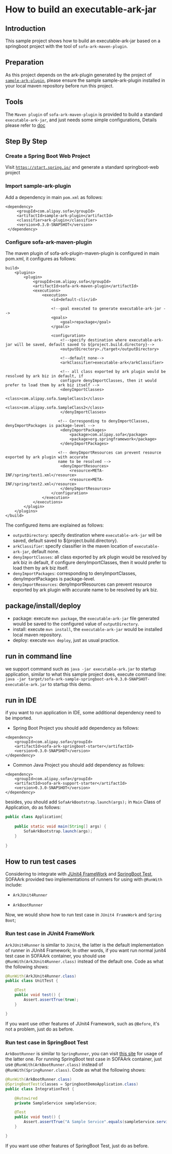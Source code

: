 # How to build an executable-ark-jar
## Introduction
This sample project shows how to build an executable-ark-jar based on 
a springboot project with the tool of `sofa-ark-maven-plugin`.

## Preparation
As this project depends on the ark-plugin generated by the project of 
[`sample-ark-plugin`](../sample-ark-plugin/README_EN.md), please ensure the 
sample sample-ark-plugin installed in your local maven repository before run 
this project.

## Tools
The `Maven plugin` of `sofa-ark-maven-plugin` is provided to build a standard
`executable-ark-jar`, and just needs some simple configurations, Details please
refer to [doc](https://alipay.github.io/sofastack.github.io/docs/build-ark.html)

## Step By Step
### Create a Spring Boot Web Project
Visit [`https://start.spring.io/`](https://start.spring.io/) and generate a standard springboot-web project

### Import sample-ark-plugin
Add a dependency in main `pom.xml` as follows:
```
<dependency>
     <groupId>com.alipay.sofa</groupId>
     <artifactId>sample-ark-plugin</artifactId>
     <classifier>ark-plugin</classifier>
     <version>0.3.0-SNAPSHOT</version>
 </dependency>
```

### Configure sofa-ark-maven-plugin
The maven plugin of sofa-ark-plugin-maven-plugin is configured in main pom.xml, it configures as follows:

```
build>
    <plugins>
        <plugin>
            <groupId>com.alipay.sofa</groupId>
            <artifactId>sofa-ark-maven-plugin</artifactId>
            <executions>
                <execution>
                    <id>default-cli</id>
                    
                    <!--goal executed to generate executable-ark-jar -->
                    <goals>
                        <goal>repackage</goal>
                    </goals>
                    
                    <configuration>
                        <!--specify destination where executable-ark-jar will be saved, default saved to ${project.build.directory}-->
                        <outputDirectory>./target</outputDirectory>
                        
                        <!--default none-->
                        <arkClassifier>executable-ark</arkClassifier>
                        
                        <!-- all class exported by ark plugin would be resolved by ark biz in default, if 
                        configure denyImportClasses, then it would prefer to load them by ark biz itself -->
                        <denyImportClasses>
                            <class>com.alipay.sofa.SampleClass1</class>
                            <class>com.alipay.sofa.SampleClass2</class>
                        </denyImportClasses>
                       
                       <!-- Corresponding to denyImportClasses, denyImportPackages is package-level -->
                        <denyImportPackages>
                            <package>com.alipay.sofa</package>
                            <package>org.springframework</package>
                        </denyImportPackages>
                       
                       <!-- denyImportResources can prevent resource exported by ark plugin with accurate 
                       name to be resolved -->
                        <denyImportResources>
                            <resource>META-INF/spring/test1.xml</resource>
                            <resource>META-INF/spring/test2.xml</resource>
                        </denyImportResources>
                    </configuration>
                </execution>
            </executions>
        </plugin>
    </plugins>
</build>
```

The configured items are explained as follows:
+ `outputDirectory`: specify destination where `executable-ark-jar` will be saved, 
default saved to ${project.build.directory}.
+ `arkClassifier`: specify classifier in the maven location of `executable-ark-jar`, default none.
+ `denyImportClasses`: all class exported by ark plugin would be resolved by ark biz in default, if configure denyImportClasses, then it would prefer to load them by ark biz itself.
+ `denyImportPackages`: corresponding to denyImportClasses, denyImportPackages is package-level.
+ `denyImportResources`: denyImportResources can prevent resource exported by ark plugin with accurate name to be resolved by ark biz.

## package/install/deploy
+ package: execute `mvn package`, the `executable-ark-jar` file generated would be saved to the configured 
value of `outputDirectory`.
+ install: execute `mvn install`, the `executable-ark-jar` would be installed local maven repository.
+ deploy: execute `mvn deploy`, just as usual practice.

## run in command line
we support command such as `java -jar executable-ark.jar` to startup application, similar to what this sample
project does, execute command line: `java -jar target/sofa-ark-sample-springboot-ark-0.3.0-SNAPSHOT-executable-ark.jar`
to startup this demo. 

## run in IDE
if you want to run application in IDE, some additional dependency need to be imported. 

+ Spring Boot Project
you should add dependency as follows:

```
<dependency>
    <groupId>com.alipay.sofa</groupId>
    <artifactId>sofa-ark-springboot-starter</artifactId>
    <version>0.3.0-SNAPSHOT</version>
</dependency>
```
+ Common Java Project
you should add dependency as follows:

```
<dependency>
    <groupId>com.alipay.sofa</groupId>
    <artifactId>sofa-ark-support-starter</artifactId>
    <version>0.3.0-SNAPSHOT</version>
</dependency>
```

besides, you should add `SofaArkBootstrap.launch(args);` in `Main` Class of Application, do as follows:

```java
public class Application{
    
    public static void main(String[] args) { 
        SofaArkBootstrap.launch(args);
    }
    
}
```

## How to run test cases
Considering to integrate with [JUnit4 FrameWork](https://github.com/junit-team/junit4/wiki/getting-started) and [SpringBoot Test](https://docs.spring.io/spring-boot/docs/current/reference/html/boot-features-testing.html), SOFAArk provided two implementations of runners for using with `@RunWith` include:

+ `ArkJUnit4Runner`

+ `ArkBootRunner`

Now, we would show how to run test case in `JUnit4 FrameWork` and `Spring Boot`;

### Run test case in JUnit4 FrameWork
`ArkJUnit4Runner` is similar to `JUnit4`, the latter is the default implementation of runner in JUnit4 Framework; In other words, if you want run normal junit4 test case in SOFAArk container, you should use `@RunWith(ArkJUnit4Runner.class)` instead of the default one. Code as what the following shows:

```java
@RunWith(ArkJUnit4Runner.class)
public class UnitTest {

    @Test
    public void test() {
        Assert.assertTrue(true);
    }

}
```

If you want use other features of JUnit4 Framework, such as `@Before`, it's not a problem, just do as before.

### Run test case in SpringBoot Test
`ArkBootRunner` is similar to `SpringRunner`, you can visit [this site](https://docs.spring.io/spring-boot/docs/current/reference/html/boot-features-testing.html) for usage of the latter one. For running SpringBoot test case in SOFAArk container, just use `@RunWith(ArkBootRunner.class)` instead of `@RunWith(SpringRunner.class)`. Code as what the following shows:

```java
@RunWith(ArkBootRunner.class)
@SpringBootTest(classes = SpringbootDemoApplication.class)
public class IntegrationTest {

    @Autowired
    private SampleService sampleService;

    @Test
    public void test() {
        Assert.assertTrue("A Sample Service".equals(sampleService.service()));
    }

}
```

If you want use other features of SpringBoot Test, just do as before.
